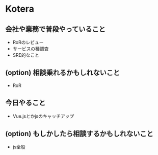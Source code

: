 # Kotera

## 会社や業務で普段やっていること

- RoRのレビュー
- サービスの種調査
- SRE的なこと

## (option) 相談乗れるかもしれないこと

- RoR

## 今日やること

- Vue.jsとかjsのキャッチアップ

## (option) もしかしたら相談するかもしれないこと
 
- js全般


